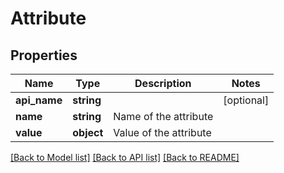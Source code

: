 # Attribute

## Properties

Name | Type | Description | Notes
------------ | ------------- | ------------- | -------------
**api_name** | **string** |  | [optional]
**name** | **string** | Name of the attribute |
**value** | **object** | Value of the attribute |

[[Back to Model list]](../../README.md#models) [[Back to API list]](../../README.md#endpoints) [[Back to README]](../../README.md)
